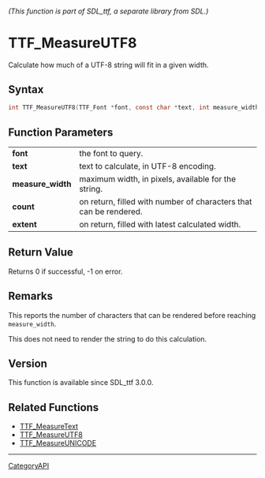 ###### (This function is part of SDL_ttf, a separate library from SDL.)
# TTF_MeasureUTF8

Calculate how much of a UTF-8 string will fit in a given width.

## Syntax

```c
int TTF_MeasureUTF8(TTF_Font *font, const char *text, int measure_width, int *extent, int *count);

```

## Function Parameters

|                       |                                                                   |
| --------------------- | ----------------------------------------------------------------- |
| **font**              | the font to query.                                                |
| **text**              | text to calculate, in UTF-8 encoding.                             |
| **measure_width**     | maximum width, in pixels, available for the string.               |
| **count**             | on return, filled with number of characters that can be rendered. |
| **extent**            | on return, filled with latest calculated width.                   |

## Return Value

Returns 0 if successful, -1 on error.

## Remarks

This reports the number of characters that can be rendered before reaching
`measure_width`.

This does not need to render the string to do this calculation.

## Version

This function is available since SDL_ttf 3.0.0.

## Related Functions

* [TTF_MeasureText](TTF_MeasureText)
* [TTF_MeasureUTF8](TTF_MeasureUTF8)
* [TTF_MeasureUNICODE](TTF_MeasureUNICODE)

----
[CategoryAPI](CategoryAPI)

